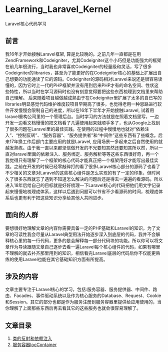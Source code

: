 # Learning_Laravel_Kernel

Laravel核心代码学习

## 前言

我16年才开始接触Laravel框架, 算是比较晚的。之前几年一直都是在用ZendFramework和Codeigniter，尤其Codeigniter这个小巧但是功能强大的框架在前几年很流行，当时我也非常喜欢Codeigniter的轻量级和灵活，写了很多Codeigniter的libraries，甚至为了能更好的在Codeigniter核心的基础上扩展出自己想要的功能通读了它的源码。Codeigniter的源码相对Laravel来说还是很容易读懂的，因为它时上一代的PHP框架并没有用到后来PHP才有的命名空间、性状这些特性，所以当时在学习源码时也没有刻意觉得要把这些东西梳理到文档里来帮助自己理解。 后来随着项目越做越成熟由于在Codeigniter里扩展了太多的自已写的libraries明显感觉代码维护难度较项目早期高了很多，也觉得老用一种思路进行软件开发慢慢会限制自己的进度，所以在16年下半年才开始接触Laravel, 试着用laravel重构公司里的一个管理后台。当时学习的方法就是在照着文档里写，一边开发一边看文档慢慢的把文档看了几遍使用起来就顺手多了，也从Google上找到了很多问题在Laravel里的最佳实践。在使用的过程中慢慢地也就对“依赖注入”、“控制反转”、“服务容器”、“服务提供者”和“中间件”这些东西有了些概念。后来17年换工作后部门主要应用的就是Laravel, 应用场景一多起来之后自然使用的就越发熟练。由于我一直以来都坚信做开发的不光要知其然还要知其所以然，所以一直对laravel里面的依赖注入、服务绑定、服务解析等等这些东西很好奇，再一个我觉得只有理解了一个框架的核心代码才能真正把一个框架用好才能写出最佳实践。之前在开发的时候已经零敲碎打的看了很多Laravel核心部分的源码了也看了不少相关的文章对Laravel的这些核心组件是怎么实现的有了一定的印象，但时间久了很多东西就忘了遇到不知道怎么解决的问题后还是得去一遍遍的看源码。所以进入18年后给自己的目标就是好好梳理一下Laravel核心的代码把他们用文字记录起来慢慢地梳理成体系，这样以后遇到问题可以节省不少看源码的时间，梳理成体系后也更有利于把这些知识分享给其他人共同进步。

## 面向的人群

要想很好地理解文章的内容你需要具备一定的PHP基础和Laravel的知识，为了文章的可读性我会尽量从Laravel典型用法开始逐步深入到底层的代码，我并不会解释核心里的每一行代码，更多的是会解释每一部分代码块的功能。所以你可以将文章作为导读跟随文章自己逐步去看一遍Laravel每个核心组件的代码，如果有哪里不理解的就去补齐那里用到的知识，相信看完Laravel底层的代码后你不仅能更熟练的使用Laravel也能在其它基础知识方面有所提高。

## 涉及的内容

文章主要专注于Laravel核心的学习，包括:服务容器、服务提供器、中间件、路由、Facades、事件驱动系统以及作为核心服务的Database、Request、Cookie和Session。其它的部分也都是作为服务注册到服务容器里提供给应用使用的，当你理解了上面那些东西后再去看其它的这些服务也就会很容易理解了。



## 文章目录

1. [类的反射和依赖注入](https://github.com/kevinyan815/Learning_Laravel_Kernel/blob/master/aritcles/reflection.md)
2. [服务容器IocContainer](https://github.com/kevinyan815/Learning_Laravel_Kernel/blob/master/aritcles/IocContainer.md)
